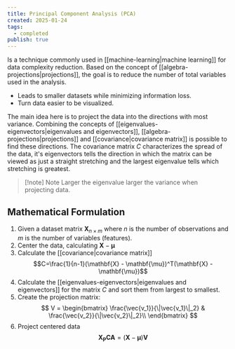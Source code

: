 ```yaml
---
title: Principal Component Analysis (PCA)
created: 2025-01-24
tags:
  - completed
publish: true
---
```

Is a technique commonly used in [[machine-learning|machine learning]] for data complexity reduction. Based on the concept of [[algebra-projections|projections]], the goal is to reduce the number of total variables used in the analysis.

- Leads to smaller datasets while minimizing information loss.
- Turn data easier to be visualized.

The main idea here is to project the data into the directions with most variance. Combining the concepts of [[eigenvalues-eigenvectors|eigenvalues and eigenvectors]], [[algebra-projections|projections]] and [[covariance|covariance matrix]] is possible to find these directions. The covariance matrix $C$ characterizes the spread of the data, it's eigenvectors tells the direction in which the matrix can be viewed as just a straight stretching and the largest eigenvalue tells which stretching is greatest.

> [!note] Note
> Larger the eigenvalue larger the variance when projecting data.

## Mathematical Formulation

1. Given a dataset matrix $\mathbf{X}_{n \times m}$ where $n$ is the number of observations and $m$ is the number of variables (features).
2. Center the data, calculating $\mathbf{X} - \mathbf{\mu}$
3. Calculate the [[covariance|covariance matrix]]
$$C=\frac{1}{n-1}(\mathbf{X} - \mathbf{\mu})^T(\mathbf{X} - \mathbf{\mu})$$
4. Calculate the [[eigenvalues-eigenvectors|eigenvalues and eigenvectors]] for the matrix $C$ and sort them from largest to smallest.
5. Create the projection matrix:
$$
V = \begin{bmatrix}  
\frac{\vec{v_1}}{\|\vec{v_1}\|_2} & \frac{\vec{v_2}}{\|\vec{v_2}\|_2}\\
\end{bmatrix}
$$
6. Project centered data
$$\mathbf{X_PCA} = (\mathbf{X} - \mathbf{\mu})\mathbf{V}$$
